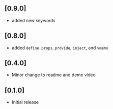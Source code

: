 ## [0.9.0]

- added new keywords

## [0.8.0]

- added `define props`, `provide`, `inject`, and `vmemo`

## [0.4.0]

- Minor change to readme and demo video

## [0.1.0]

- Initial release
